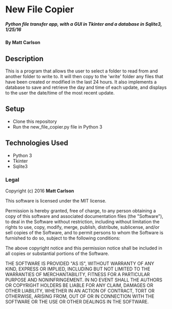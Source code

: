 # New File Copier

##### Python file transfer app, with a GUI in Tkinter and a database in Sqlite3, 1/25/16

#### By **Matt Carlson**

## Description

This is a program that allows the user to select a folder to read from and another folder to write to. It will then copy to the 'write' folder any files that have been created or modified in the last 24 hours. 
It also implements a database to save and retrieve the day and time of each update, and displays to the user the date/time of the most recent update.

## Setup

* Clone this repository
* Run the new_file_copier.py file in Python 3

## Technologies Used

* Python 3
* Tkinter
* Sqlite3

### Legal



Copyright (c) 2016 **Matt Carlson**

This software is licensed under the MIT license.

Permission is hereby granted, free of charge, to any person obtaining a copy
of this software and associated documentation files (the "Software"), to deal
in the Software without restriction, including without limitation the rights
to use, copy, modify, merge, publish, distribute, sublicense, and/or sell
copies of the Software, and to permit persons to whom the Software is
furnished to do so, subject to the following conditions:

The above copyright notice and this permission notice shall be included in
all copies or substantial portions of the Software.

THE SOFTWARE IS PROVIDED "AS IS", WITHOUT WARRANTY OF ANY KIND, EXPRESS OR
IMPLIED, INCLUDING BUT NOT LIMITED TO THE WARRANTIES OF MERCHANTABILITY,
FITNESS FOR A PARTICULAR PURPOSE AND NONINFRINGEMENT. IN NO EVENT SHALL THE
AUTHORS OR COPYRIGHT HOLDERS BE LIABLE FOR ANY CLAIM, DAMAGES OR OTHER
LIABILITY, WHETHER IN AN ACTION OF CONTRACT, TORT OR OTHERWISE, ARISING FROM,
OUT OF OR IN CONNECTION WITH THE SOFTWARE OR THE USE OR OTHER DEALINGS IN
THE SOFTWARE.
